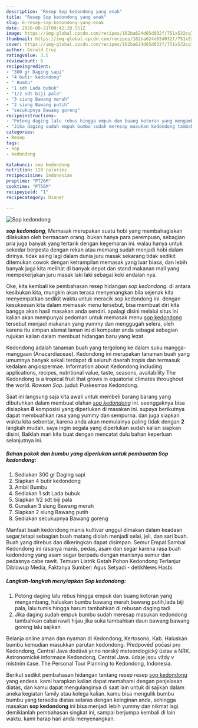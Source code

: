 ```yaml
---
description: "Resep Sop kedondong yang enak"
title: "Resep Sop kedondong yang enak"
slug: 6-resep-sop-kedondong-yang-enak
date: 2020-08-21T09:42:28.551Z
image: https://img-global.cpcdn.com/recipes/162ba624d65d032f/751x532cq70/sop-kedondong-foto-resep-utama.jpg
thumbnail: https://img-global.cpcdn.com/recipes/162ba624d65d032f/751x532cq70/sop-kedondong-foto-resep-utama.jpg
cover: https://img-global.cpcdn.com/recipes/162ba624d65d032f/751x532cq70/sop-kedondong-foto-resep-utama.jpg
author: Gerald Cruz
ratingvalue: 3.5
reviewcount: 6
recipeingredient:
- "300 gr Daging sapi"
- "4 butir kedondong"
- " Bumbu"
- "1 sdt Lada bubuk"
- "1/2 sdt biji pala"
- "3 siung Bawang merah"
- "2 siung Bawang putih"
- "secukupnya Bawang goreng"
recipeinstructions:
- "Potong daging lalu rebus hingga empuk dan buang kotoran yang mengambang, haluskan bumbu bawang merah,bawang putih,lada biji pala, lalu tumis hingga harum tambahkan di rebusan daging tadi"
- "Jika daging sudah empuk bumbu sudah meresap masukan kedondong tambahkan cabai rawit hijau jika suka tambahkan daun bawang bawang goreng lalu sajikan"
categories:
- Resep
tags:
- sop
- kedondong

katakunci: sop kedondong 
nutrition: 128 calories
recipecuisine: Indonesian
preptime: "PT26M"
cooktime: "PT56M"
recipeyield: "1"
recipecategory: Dinner

---
```



![Sop kedondong](https://img-global.cpcdn.com/recipes/162ba624d65d032f/751x532cq70/sop-kedondong-foto-resep-utama.jpg)

<b><i>sop kedondong</i></b>, Memasak merupakan suatu hobi yang membahagiakan dilakukan oleh bermacam orang. bukan hanya para perempuan, sebagian pria juga banyak yang tertarik dengan kegemaran ini. walau hanya untuk sekedar berpesta dengan rekan atau memang sudah menjadi hobi dalam dirinya. tidak asing lagi dalam dunia juru masak sekarang tidak sedikit ditemukan cowok dengan ketrampilan memasak yang luar biasa, dan lebih banyak juga kita melihat di banyak depot dan stand makanan mall yang mempekerjakan juru masak laki laki sebagai koki andalan nya.

Oke, kita kembali ke pembahasan resep hidangan <i>sop kedondong</i>. di antara kesibukan kita, mungkin akan terasa menyenangkan bila sejenak kita menyempatkan sedikit waktu untuk meracik sop kedondong ini. dengan kesuksesan kita dalam memasak menu tersebut, bisa membuat diri kita bangga akan hasil masakan anda sendiri. apalagi disini melalui situs ini kalian akan mempunyai pedoman untuk memasak menu <u>sop kedondong</u> tersebut menjadi makanan yang yummy dan menggugah selera, oleh karena itu simpan alamat laman ini di komputer anda sebagai sebagian rujukan kalian dalam membuat hidangan baru yang lezat.

Kedondong adalah tanaman buah yang tergolong ke dalam suku mangga-manggaan (Anacardiaceae). Kedondong ini merupakan tanaman buah yang umumnya banyak sekali terdapat di seluruh daerah tropis dan termasuk kedalam angiospermae. Information about Kedondong including applications, recipes, nutritional value, taste, seasons, availability The Kedondong is a tropical fruit that grows in equatorial climates throughout the world. _Rowsen Sop_. judul: Puskesmas Kedondong.


Saat ini langsung saja kita awali untuk membeli barang barang yang dibutuhkan dalam membuat olahan <u><i>sop kedondong</i></u> ini. seenggaknya bisa disiapkan <b>8</b> komposisi yang diperlukan di masakan ini. supaya berikutnya dapat membuahkan rasa yang yummy dan sempurna. dan juga siapkan waktu kita sebentar, karena anda akan memulainya paling tidak dengan <b>2</b> langkah mudah. saya ingin segala yang diperlukan sudah kalian siapkan disini, Baiklah mari kita buat dengan mencatat dulu bahan keperluan selanjutnya ini.

<!--inarticleads1-->

##### Bahan pokok dan bumbu yang diperlukan untuk pembuatan Sop kedondong:

1. Sediakan 300 gr Daging sapi
1. Siapkan 4 butir kedondong
1. Ambil  Bumbu
1. Sediakan 1 sdt Lada bubuk
1. Siapkan 1/2 sdt biji pala
1. Gunakan 3 siung Bawang merah
1. Siapkan 2 siung Bawang putih
1. Sediakan secukupnya Bawang goreng


Manfaat buah kedondong manis kultivar unggul dimakan dalam keadaan segar,tetapi sebagian buah matang diolah menjadi selai, jeli, dan sari buah. Buah yang direbus dan dikeringkan dapat disimpan. Semur Empal Sambal Kedondong ini rasanya manis, pedas, asam dan segar karena rasa buah kedondong yang asam segar berpadu dengan manisnya semur dan pedasnya cabe rawit. Temuan Listrik Getah Pohon Kedondong Terlanjur Diblowup Media, Faktanya Sumber: Agus Setyadi - detikNews Hasbi. 

<!--inarticleads2-->

##### Langkah-langkah menyiapkan Sop kedondong:

1. Potong daging lalu rebus hingga empuk dan buang kotoran yang mengambang, haluskan bumbu bawang merah,bawang putih,lada biji pala, lalu tumis hingga harum tambahkan di rebusan daging tadi
1. Jika daging sudah empuk bumbu sudah meresap masukan kedondong tambahkan cabai rawit hijau jika suka tambahkan daun bawang bawang goreng lalu sajikan


Belanja online aman dan nyaman di Kedondong, Kertosono, Kab. Haluskan bumbu kemudian masukkan parutan kedondong. Předpověď počasí pro Kedondong, Central Java dodává yr.no norský meteorologický ústav a NRK. Astronomické informace Kedondong, Central Java. údaje jsou vždy v místním čase. The Personal Tour Planning to Kedondong, Indonesia. 

Berikut sedikit pembahasan hidangan tentang resep resep <u>sop kedondong</u> yang endess. kami harapkan kalian dapat memahami dengan penjelasan diatas, dan kamu dapat mengulanginya di saat lain untuk di sajikan dalam aneka kegiatan family atau kolega kalian. kamu bisa mengulik bumbu bumbu yang tersedia diatas selaras dengan keinginan anda, sehingga masakan <b>sop kedondong</b> ini bisa menjadi lebih yummy dan nikmat lagi. demikianlah pembahasan singkat ini, sampai berjumpa kembali di lain waktu. kami harap hari anda menyenangkan.

